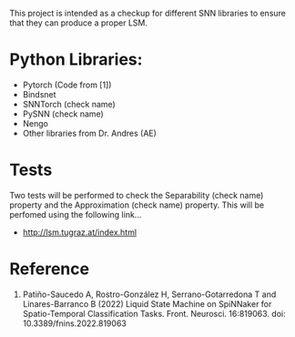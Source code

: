 This project is intended as a checkup for different SNN libraries to ensure that they can produce a proper LSM.

# Python Libraries:
- Pytorch (Code from [1])
- Bindsnet
- SNNTorch (check name)
- PySNN (check name)
- Nengo
- Other libraries from Dr. Andres (AE)

# Tests
Two tests will be performed to check the Separability (check name) property and the Approximation (check name) property.
This will be perfomed using the following link...
- http://lsm.tugraz.at/index.html



# Reference
1.  Patiño-Saucedo A, Rostro-González H, Serrano-Gotarredona T and Linares-Barranco B (2022) Liquid State Machine on SpiNNaker for Spatio-Temporal Classification Tasks. Front. Neurosci. 16:819063. doi: 10.3389/fnins.2022.819063